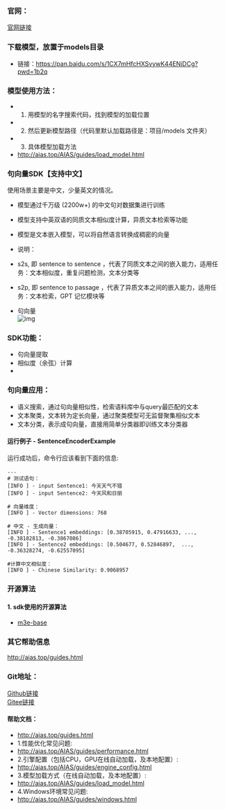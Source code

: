### 官网：
[官网链接](http://www.aias.top/)

### 下载模型，放置于models目录
- 链接：https://pan.baidu.com/s/1CX7mHfcHXSvywK44ENjDCg?pwd=1b2q

### 模型使用方法：
- 1. 用模型的名字搜索代码，找到模型的加载位置
- 2. 然后更新模型路径（代码里默认加载路径是：项目/models 文件夹）
- 3. 具体模型加载方法
- http://aias.top/AIAS/guides/load_model.html


### 句向量SDK【支持中文】
使用场景主要是中文，少量英文的情况。
- 模型通过千万级 (2200w+) 的中文句对数据集进行训练
- 模型支持中英双语的同质文本相似度计算，异质文本检索等功能
- 模型是文本嵌入模型，可以将自然语言转换成稠密的向量
- 说明：
- s2s, 即 sentence to sentence ，代表了同质文本之间的嵌入能力，适用任务：文本相似度，重复问题检测，文本分类等
- s2p, 即 sentence to passage ，代表了异质文本之间的嵌入能力，适用任务：文本检索，GPT 记忆模块等

- 句向量    
  ![img](https://aias-home.oss-cn-beijing.aliyuncs.com/AIAS/nlp_sdks/Universal-Sentence-Encoder.png)


### SDK功能：
- 句向量提取
- 相似度（余弦）计算
- 
### 句向量应用：
- 语义搜索，通过句向量相似性，检索语料库中与query最匹配的文本
- 文本聚类，文本转为定长向量，通过聚类模型可无监督聚集相似文本
- 文本分类，表示成句向量，直接用简单分类器即训练文本分类器
  


#### 运行例子 - SentenceEncoderExample
运行成功后，命令行应该看到下面的信息:
```text
...
# 测试语句：
[INFO ] - input Sentence1: 今天天气不错
[INFO ] - input Sentence2: 今天风和日丽

# 向量维度：
[INFO ] - Vector dimensions: 768

# 中文 - 生成向量：
[INFO ] - Sentence1 embeddings: [0.38705915, 0.47916633, ..., -0.38182813, -0.3867086]
[INFO ] - Sentence2 embeddings: [0.504677, 0.52846897,  ..., -0.36328274, -0.62557095]

#计算中文相似度：
[INFO ] - Chinese Similarity: 0.9068957

```

### 开源算法
#### 1. sdk使用的开源算法
- [m3e-base](https://huggingface.co/moka-ai/m3e-base)




### 其它帮助信息
http://aias.top/guides.html


### Git地址：
[Github链接](https://github.com/mymagicpower/AIAS)    
[Gitee链接](https://gitee.com/mymagicpower/AIAS)


#### 帮助文档：
- http://aias.top/guides.html
- 1.性能优化常见问题:
- http://aias.top/AIAS/guides/performance.html
- 2.引擎配置（包括CPU，GPU在线自动加载，及本地配置）:
- http://aias.top/AIAS/guides/engine_config.html
- 3.模型加载方式（在线自动加载，及本地配置）:
- http://aias.top/AIAS/guides/load_model.html
- 4.Windows环境常见问题:
- http://aias.top/AIAS/guides/windows.html

